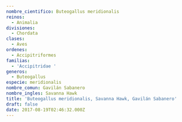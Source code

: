```yaml
---
nombre_cientifico: Buteogallus meridionalis
reinos:
  - Animalia
divisiones:
  - Chordata
clases:
  - Aves
ordenes:
  - Accipitriformes
familias:
  - 'Accipitridae '
generos:
  - Buteogallus
especie: meridionalis
nombre_comun: Gavilán Sabanero
nombre_ingles: Savanna Hawk
title: 'Buteogallus meridionalis, Savanna Hawk, Gavilán Sabanero'
draft: false
date: 2017-08-19T02:46:32.000Z
---
```


